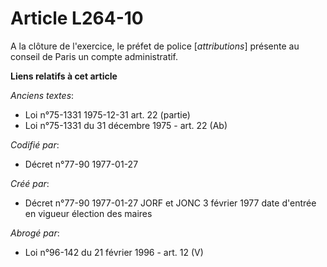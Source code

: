 # Article L264-10

A la clôture de l'exercice, le préfet de police [*attributions*] présente au conseil de Paris un compte administratif.

**Liens relatifs à cet article**

_Anciens textes_:

  - Loi n°75-1331 1975-12-31 art. 22 (partie)
  - Loi n°75-1331 du 31 décembre 1975 - art. 22 (Ab)

_Codifié par_:

  - Décret n°77-90 1977-01-27

_Créé par_:

  - Décret n°77-90 1977-01-27 JORF et JONC 3 février 1977 date d'entrée en vigueur élection des maires

_Abrogé par_:

  - Loi n°96-142 du 21 février 1996 - art. 12 (V)
